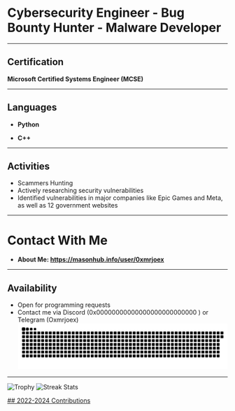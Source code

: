 # Cybersecurity Engineer - Bug Bounty Hunter - Malware Developer

---

## Certification
**Microsoft Certified Systems Engineer (MCSE)**

---

## Languages

- **Python** 

- **C++**

---

## Activities

- Scammers Hunting 
- Actively researching security vulnerabilities
- Identified vulnerabilities in major companies like Epic Games and Meta, as well as 12 government websites

---

# Contact With Me

- **About Me: https://masonhub.info/user/0xmrjoex**

---

## Availability
- Open for programming requests
- Contact me via Discord (0x00000000000000000000000000
) or Telegram (Oxmrjoex)
![Snake animation](0xmrjoex.svg)
---
<p align="left">
  <img height=97 src="https://github-profile-trophy.vercel.app/?username=0xmrjoex2/xtheme=radical&no-frame=truetitle=Stars,Followers,Commitscolumn=-1" alt="Trophy"/>
  <img height=202 src="https://github-readme-streak-stats-git-main-davids-projects-ad77adcc.vercel.app/?user=0x000000000000000000000/theme=radical" alt="Streak Stats"/>
  <a href="#">
</p>
## 2022-2024 Contributions
